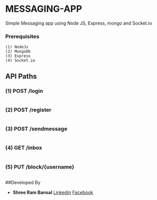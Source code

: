 # MESSAGING-APP
Simple Messaging app using Node JS, Express, mongo and Socket.io

### Prerequisites
```
(1) NodeJs
(2) MongoDb
(3) Express
(4) Socket.io
```


## API Paths

### (1) POST /login
```

```
### (2) POST /register

```
```

### (3) POST /sendmessage

```

```

### (4) GET /inbox

```

```

### (5) PUT /block/{username}

```

```

##Developed By
* **Shree Ram Bansal** [Linkedin](https://www.linkedin.com/in/shree-ram-b-a48786104/) [Facebook](https://www.facebook.com/shreeram.bansal)
